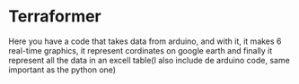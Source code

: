 # Terraformer
Here you have a code that takes data from arduino, and with it, it makes 6 real-time graphics, it represent cordinates on google earth and finally it represent all the data in an excell table(I also include de arduino code, same important as the python one)
